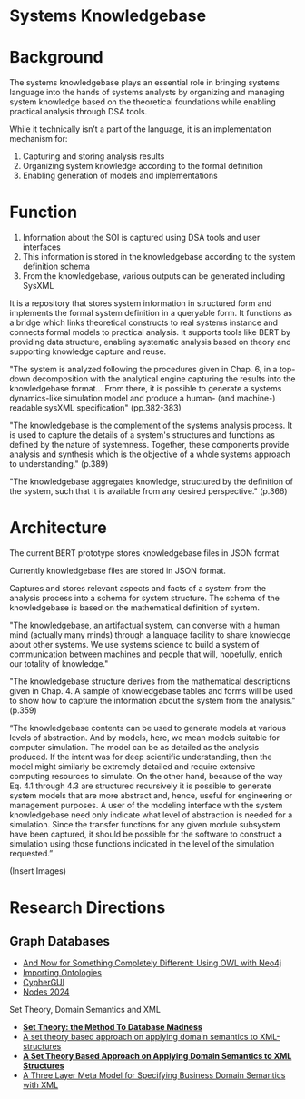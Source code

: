 # Systems Knowledgebase

# Background

The systems knowledgebase plays an essential role in bringing systems language into the hands of systems analysts by organizing and managing system knowledge based on the theoretical foundations while enabling practical analysis through DSA tools.

While it technically isn’t a part of the language, it is an implementation mechanism for: 

1. Capturing and storing analysis results
2. Organizing system knowledge according to the formal definition
3. Enabling generation of models and implementations

# Function

1. Information about the SOI is captured using DSA tools and user interfaces
2. This information is stored in the knowledgebase according to the system definition schema
3. From the knowledgebase, various outputs can be generated including SysXML

It is a repository that stores system information in structured form and implements the formal system definition in a queryable form. It functions as a bridge which links theoretical constructs to real systems instance and connects formal models to practical analysis. It supports tools like BERT by providing data structure, enabling systematic analysis based on theory and supporting knowledge capture and reuse. 

"The system is analyzed following the procedures given in Chap. 6, in a top-down decomposition with the analytical engine capturing the results into the knowledgebase format... From there, it is possible to generate a systems dynamics-like simulation model and produce a human- (and machine-) readable sysXML specification" (pp.382-383)

"The knowledgebase is the complement of the systems analysis process. It is used to capture the details of a system's structures and functions as defined by the nature of systemness. Together, these components provide analysis and synthesis which is the objective of a whole systems approach to understanding." (p.389)

"The knowledgebase aggregates knowledge, structured by the definition of the system, such that it is available from any desired perspective." (p.366)

# Architecture

The current BERT prototype stores knowledgebase files in JSON format

Currently knowledgebase files are stored in JSON format.

Captures and stores relevant aspects and facts of a system from the analysis process into a schema for system structure. The schema of the knowledgebase is based on the mathematical definition of system.

"The knowledgebase, an artifactual system, can converse with a human mind (actually many minds) through a language facility to share knowledge about other systems. We use systems science to build a system of communication between machines and people that will, hopefully, enrich our totality of knowledge."

"The knowledgebase structure derives from the mathematical descriptions given in Chap. 4. A sample of knowledgebase tables and forms will be used to show how to capture the information about the system from the analysis." (p.359)

“The knowledgebase contents can be used to generate models at various levels of abstraction. And by models, here, we mean models suitable for computer simulation. The model can be as detailed as the analysis produced. If the intent was for deep scientific understanding, then the model might similarly be extremely detailed and require extensive computing resources to simulate. On the other hand, because of the way Eq. 4.1 through 4.3 are structured recursively it is possible to generate system models that are more abstract and, hence, useful for engineering or management purposes. A user of the modeling interface with the system knowledgebase need only indicate what level of abstraction is needed for a simulation. Since the transfer functions for any given module subsystem have been captured, it should be possible for the software to construct a simulation using those functions indicated in the level of the simulation requested.”

(Insert Images)

# Research Directions

## Graph Databases

- [And Now for Something Completely Different: Using OWL with Neo4j](https://neo4j.com/blog/using-owl-with-neo4j/)
- [Importing Ontologies](https://neo4j.com/labs/neosemantics/4.0/importing-ontologies/)
- [CypherGUI](https://www.notion.so/Systems-Knowledgebase-137e64cb6fe980caa79ff524b71d51a9?pvs=21)
- [Nodes 2024](https://www.youtube.com/playlist?list=PL9Hl4pk2FsvU6t-fXNeQfkpnmgMm4w5h3)

Set Theory, Domain Semantics and XML

- [**Set Theory: the Method To Database Madness**](https://medium.com/basecs/set-theory-the-method-to-database-madness-5ec4b4f05d79)
- [A set theory based approach on applying domain semantics to XML-structures](https://ieeexplore.ieee.org/document/994070)
- [**A Set Theory Based Approach on Applying Domain Semantics to XML Structures**](https://www.computer.org/csdl/proceedings-article/hicss/2002/14350120/12OmNxYtuaq)
- [A Three Layer Meta Model for Specifying
Business Domain Semantics with XML](https://www.ambuehler.ethz.ch/cdstore/www2002/poster/176.pdf)
